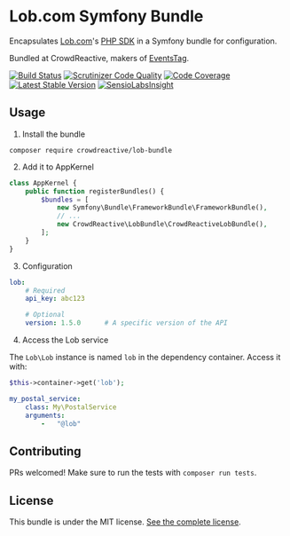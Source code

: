 # Lob.com Symfony Bundle

Encapsulates [Lob.com][lob.com]'s [PHP SDK][lob/lob-php] in a Symfony bundle for configuration.

Bundled at CrowdReactive, makers of [EventsTag](https://eventstag.com/).

[![Build Status](https://travis-ci.org/CrowdReactive/lob-bundle.svg?branch=master)](https://travis-ci.org/CrowdReactive/lob-bundle)
[![Scrutinizer Code Quality](https://scrutinizer-ci.com/g/CrowdReactive/lob-bundle/badges/quality-score.png?b=master)](https://scrutinizer-ci.com/g/CrowdReactive/lob-bundle/?branch=master)
[![Code Coverage](https://scrutinizer-ci.com/g/CrowdReactive/lob-bundle/badges/coverage.png?b=master)](https://scrutinizer-ci.com/g/CrowdReactive/lob-bundle/?branch=master)
[![Latest Stable Version](https://poser.pugx.org/CrowdReactive/lob-bundle/v/stable.svg)](https://packagist.org/packages/CrowdReactive/lob-bundle)
[![SensioLabsInsight](https://insight.sensiolabs.com/projects/3a7ed444-dbd0-48cd-8b33-a383bf30c6b2/mini.png)](https://insight.sensiolabs.com/projects/3a7ed444-dbd0-48cd-8b33-a383bf30c6b2)

## Usage

1.  Install the bundle

```
composer require crowdreactive/lob-bundle
```

2.  Add it to AppKernel

```php
class AppKernel {
    public function registerBundles() {
        $bundles = [
            new Symfony\Bundle\FrameworkBundle\FrameworkBundle(),
            // ...
            new CrowdReactive\LobBundle\CrowdReactiveLobBundle(),
        ];
    }
}
```

3.  Configuration

```yml
lob:
    # Required
    api_key: abc123

    # Optional
    version: 1.5.0      # A specific version of the API
```

4.  Access the Lob service

The `Lob\Lob` instance is named `lob` in the dependency container. Access it with:

```php
$this->container->get('lob');
```

```yml
my_postal_service:
    class: My\PostalService
    arguments:
        -   "@lob"
```

## Contributing

PRs welcomed! Make sure to run the tests with `composer run tests`.

## License

This bundle is under the MIT license. [See the complete license][license].

[lob.com]: https://lob.com/
[lob/lob-php]: https://github.com/lob/lob-php
[license]: LICENSE